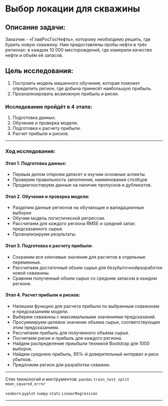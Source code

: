 # Выбор локации для скважины

## Описание задачи:
Заказчик - «ГлавРосГосНефть», которому необходимо решить, где бурить новую скважину.
Нам предоставлены пробы нефти в трёх регионах: в каждом 10 000 месторождений, где измерили качество нефти и объём её запасов. 

## Цель исследования:
1) Построить модель машинного обучения, которая поможет определить регион, где добыча принесёт наибольшую прибыль. 
2) Проанализировать возможную прибыль и риски.

### Исследование пройдёт в 4 этапа:
1. Подготовка данных.
2. Обучение и проверка модели.
3. Подготовка к расчету прибыли.
4. Расчет прибыли и рисков.

____
### Ход исследования: 

#### Этап 1. Подготовка данных:
- Первым делом откроем датасет и изучим основные аспекты.
- Проверим правильность заполнения, наименования столбцов
- Продиагностируем данные на наличие пропусков и дубликатов.

#### Этап 2. Обучение и проверка модели:
* Разделим данные регионов на обучающие и валидационные выборки
* Обучим модель логистической регрессии.
* Рассчитаем для каждого региона RMSE и средний запас предсказанного сырья.
* Проанализируем результаты.

#### Этап 3. Подготовка к расчету прибыли:
* Сохраним все ключевые значения для расчетов в отдельные переменные.
* Рассчитаем достаточный объем сырья для безубыточнойразработки новой скважины.
* Сравним полученный объем сырья со средним запасом в каждом регионе.

#### Этап 4. Расчет прибыли и рисков:
* Напишем функцию для расчета прибыли по выбранным скважинам и предсказаниям модели.
* Выберем скважины с максимальными значениями предсказаний.
* Просуммируем целевое значение объема сырья, соответствующее этим предсказаниям.
* Рассчитаем прибыль для полученного объема сырья.
* Посчитаем риски и прибыль для каждого региона.
* Найдем распределение приыбыли техникой Bootstrap для 1000 выборок.
* Найдем среднюю прибыль, 95%-й доверительный интервал и риск убытков.
* Предложим регион для разработки скважин.

_________________________________
Стек технологий и инструментов:
`pandas` `train_test_split` `mean_squared_error` 

`seaborn` `pyplot` `numpy` `stats` `LinearRegression`

____________
